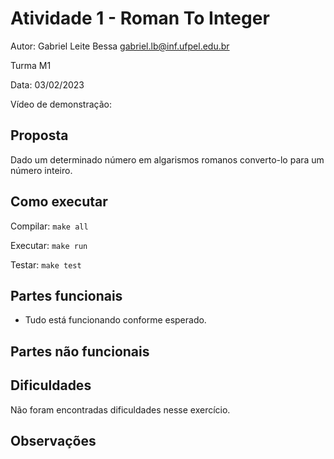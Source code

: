 # Atividade 1 - Roman To Integer

Autor: Gabriel Leite Bessa [gabriel.lb@inf.ufpel.edu.br](mailto:gabriel.lb@inf.ufpel.edu.br)

Turma M1

Data: 03/02/2023

Vídeo de demonstração: 

## Proposta

Dado um determinado número em algarismos romanos converto-lo para um número inteiro.

## Como executar

Compilar: `make all`

Executar: `make run`

Testar: `make test`

## Partes funcionais

- Tudo está funcionando conforme esperado.

## Partes não funcionais

## Dificuldades

Não foram encontradas dificuldades nesse exercício.

## Observações
